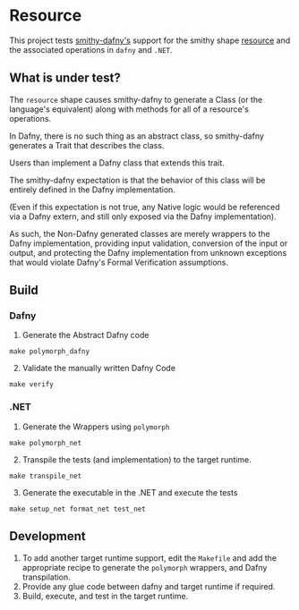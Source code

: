 # Resource

This project tests [smithy-dafny's](../../codegen/smithy-dafny-codegen-cli) support 
for the smithy shape 
[resource](https://smithy.io/1.0/spec/core/model.html#resource) 
and the associated operations in `dafny` and `.NET`.

## What is under test?

The `resource` shape causes smithy-dafny to generate a Class
(or the language's equivalent)
along with methods for all of a resource's operations.

In Dafny, there is no such thing as an abstract class,
so smithy-dafny generates a Trait that describes the class.

Users than implement a Dafny class that extends this trait.

The smithy-dafny expectation is that the behavior of this class
will be entirely defined in the Dafny implementation.

(Even if this expectation is not true, any Native logic 
would be referenced via a Dafny extern, 
and still only exposed via the Dafny implementation).

As such, the Non-Dafny generated classes are merely wrappers
to the Dafny implementation,
providing input validation, conversion of the input or output,
and protecting the Dafny implementation from unknown exceptions
that would violate Dafny's Formal Verification assumptions.


## Build
### Dafny
1. Generate the Abstract Dafny code
```
make polymorph_dafny
```

2. Validate the manually written Dafny Code
```
make verify
```

### .NET
1. Generate the Wrappers using `polymorph`
```
make polymorph_net
```

2. Transpile the tests (and implementation) to the target runtime.
```
make transpile_net
```

3. Generate the executable in the .NET and execute the tests
```
make setup_net format_net test_net
```

## Development
1. To add another target runtime support,
   edit the `Makefile` and add the appropriate recipe to 
   generate the `polymorph` wrappers, and Dafny transpilation.
2. Provide any glue code between dafny and target runtime if required.
3. Build, execute, and test in the target runtime.
